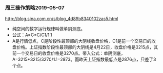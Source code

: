 ### 周三操作策略2019-05-07
http://blog.sina.com.cn/s/blog_4d89b8340102zas5.html
- 纯空间的数字运行规律叫做单阴测底。
- 公式：A=C*C/C1/1.1
- A是行情低点，C是阶段性最顶部的大阴线收盘价格，C1是前一个交易日的收盘价格。上证指数阶段性最顶部的大阴线是4月22日，收盘价格是3215点，其前一个交易日的收盘价格是3270点。带入公式：单阴测底，A=3215*3215/3270/1.1=2873。而昨天上证指数最低点是2876点，只差了3个点。